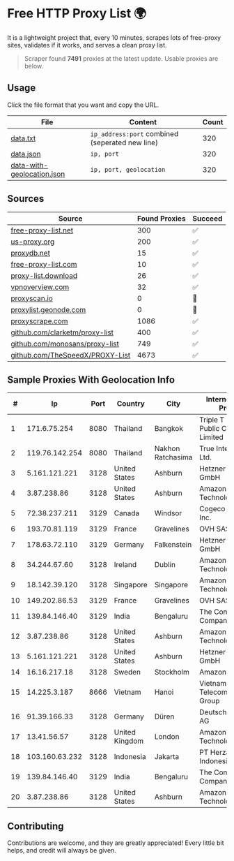 
# Free HTTP Proxy List 🌍

It is a lightweight project that, every 10 minutes, scrapes lots of free-proxy sites, validates if it works, and serves a clean proxy list.


> Scraper found **7491** proxies at the latest update. Usable proxies are below.

## Usage

Click the file format that you want and copy the URL.


|File|Content|Count|
|----|-------|-----|
|[data.txt](https://raw.githubusercontent.com/themiralay/Proxy-List-World/master/data.txt)|`ip_address:port` combined (seperated new line)|320|
|[data.json](https://raw.githubusercontent.com/themiralay/Proxy-List-World/master/data.json)|`ip, port`|320|
|[data-with-geolocation.json](https://raw.githubusercontent.com/themiralay/Proxy-List-World/master/data-with-geolocation.json)|`ip, port, geolocation`|320|

## Sources

|Source|Found Proxies|Succeed|
|------|-------------|-------|
|[free-proxy-list.net](https://free-proxy-list.net)|300|✅|
|[us-proxy.org](https://www.us-proxy.org)|200|✅|
|[proxydb.net](http://proxydb.net)|15|✅|
|[free-proxy-list.com](https://free-proxy-list.com/?page=&port=&type%5B%5D=http&type%5B%5D=https&up_time=0&search=Search)|10|✅|
|[proxy-list.download](https://www.proxy-list.download/HTTP)|26|✅|
|[vpnoverview.com](https://vpnoverview.com/privacy/anonymous-browsing/free-proxy-servers)|32|✅|
|[proxyscan.io](https://www.proxyscan.io)|0|🚫|
|[proxylist.geonode.com](https://proxylist.geonode.com/api/proxy-list?limit=300&page=1&sort_by=lastChecked&sort_type=desc&protocols=http,https)|0|🚫|
|[proxyscrape.com](https://api.proxyscrape.com/v2/?request=displayproxies&protocol=http&timeout=10000&country=all&ssl=all&anonymity=all)|1086|✅|
|[github.com/clarketm/proxy-list](https://raw.githubusercontent.com/clarketm/proxy-list/master/proxy-list-raw.txt)|400|✅|
|[github.com/monosans/proxy-list](https://raw.githubusercontent.com/monosans/proxy-list/main/proxies/http.txt)|749|✅|
|[github.com/TheSpeedX/PROXY-List](https://raw.githubusercontent.com/TheSpeedX/PROXY-List/master/http.txt)|4673|✅|


## Sample Proxies With Geolocation Info

|#|Ip|Port|Country|City|Internet Service Provider|
|-|--|----|-------|----|-------------------------|
|1|171.6.75.254|8080|Thailand|Bangkok|Triple T Broadband Public Company Limited|
|2|119.76.142.254|8080|Thailand|Nakhon Ratchasima|True Internet Co., Ltd.|
|3|5.161.121.221|3128|United States|Ashburn|Hetzner Online GmbH|
|4|3.87.238.86|3128|United States|Ashburn|Amazon Technologies Inc.|
|5|72.38.237.211|3129|Canada|Windsor|Cogeco Connexion Inc.|
|6|193.70.81.119|3129|France|Gravelines|OVH SAS|
|7|178.63.72.110|3129|Germany|Falkenstein|Hetzner Online GmbH|
|8|34.244.67.60|3128|Ireland|Dublin|Amazon Technologies Inc.|
|9|18.142.39.120|3128|Singapore|Singapore|Amazon Technologies Inc.|
|10|149.202.86.53|3129|France|Gravelines|OVH SAS|
|11|139.84.146.40|3129|India|Bengaluru|The Constant Company, LLC|
|12|3.87.238.86|3128|United States|Ashburn|Amazon Technologies Inc.|
|13|5.161.121.221|3128|United States|Ashburn|Hetzner Online GmbH|
|14|16.16.217.18|3128|Sweden|Stockholm|Amazon.com|
|15|14.225.3.187|8666|Vietnam|Hanoi|Vietnam Posts and Telecommunications Group|
|16|91.39.166.33|3128|Germany|Düren|Deutsche Telekom AG|
|17|13.41.56.57|3128|United Kingdom|London|Amazon Technologies Inc.|
|18|103.160.63.232|3128|Indonesia|Jakarta|PT Herza Digital Indonesia|
|19|139.84.146.40|3129|India|Bengaluru|The Constant Company, LLC|
|20|3.87.238.86|3128|United States|Ashburn|Amazon Technologies Inc.|



## Contributing

Contributions are welcome, and they are greatly appreciated! Every
little bit helps, and credit will always be given.

